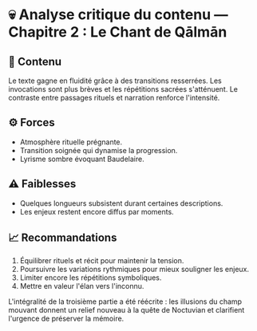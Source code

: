 # 💀 Analyse critique du contenu — Chapitre 2 : Le Chant de Qālmān

## 🧠 Contenu
Le texte gagne en fluidité grâce à des transitions resserrées. Les invocations sont plus brèves et les répétitions sacrées s'atténuent. Le contraste entre passages rituels et narration renforce l'intensité.

## ⚙️ Forces
- Atmosphère rituelle prégnante.
- Transition soignée qui dynamise la progression.
- Lyrisme sombre évoquant Baudelaire.

## ⚠️ Faiblesses
- Quelques longueurs subsistent durant certaines descriptions.
- Les enjeux restent encore diffus par moments.

## 📈 Recommandations
1. Équilibrer rituels et récit pour maintenir la tension.
2. Poursuivre les variations rythmiques pour mieux souligner les enjeux.
3. Limiter encore les répétitions symboliques.
4. Mettre en valeur l'élan vers l'inconnu.

L'intégralité de la troisième partie a été réécrite : les illusions du champ mouvant donnent un relief nouveau à la quête de Noctuvian et clarifient l'urgence de préserver la mémoire.
